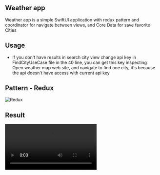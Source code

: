 ## Weather app
Weather app is a simple SwiftUI application with redux pattern and coordinator for navigate between views, and Core Data for save favorite Cities

## Usage
* If you don't have results in search city view change api key in FindCityUseCase file in the 40 line, you can get this key inspecting Open weather map web site, and navigate to find one city, it's because the api doesn't have access with current api key

## Pattern - Redux
![Redux](https://user-images.githubusercontent.com/19766554/215907297-d1a7509d-987b-4fb3-bf50-2631cd144a2b.gif)

## Result
![Weather App](https://user-images.githubusercontent.com/19766554/215905428-272319bb-ff1a-4687-8109-30093413af00.mp4)
